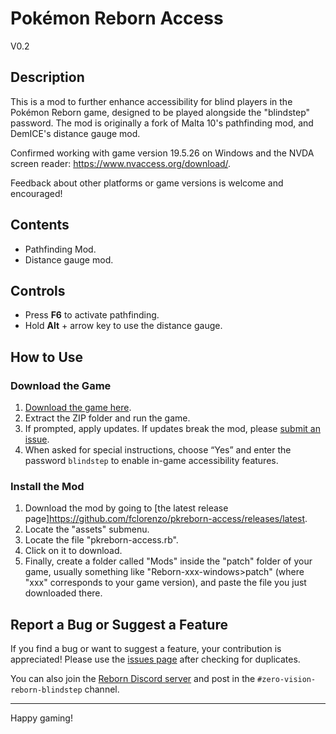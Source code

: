# Pokémon Reborn Access

V0.2

## Description

This is a mod to further enhance accessibility for blind players in the Pokémon Reborn game, designed to be played alongside the "blindstep" password. The mod is originally a fork of Malta 10's pathfinding mod, and DemICE's distance gauge mod.

Confirmed working with game version 19.5.26 on Windows and the NVDA screen reader: <https://www.nvaccess.org/download/>.

Feedback about other platforms or game versions is welcome and encouraged!

## Contents

- Pathfinding Mod.
- Distance gauge mod.

## Controls

- Press **F6** to activate pathfinding.
- Hold **Alt** + arrow key to use the distance gauge.

## How to Use

### Download the Game

1. [Download the game here](https://www.rebornevo.com/pr/index.html/).
2. Extract the ZIP folder and run the game.
3. If prompted, apply updates. If updates break the mod, please [submit an issue](https://github.com/fclorenzo/pkreborn-access/issues).
4. When asked for special instructions, choose “Yes” and enter the password `blindstep` to enable in-game accessibility features.

### Install the Mod

1. Download the mod by going to [the latest release page]<https://github.com/fclorenzo/pkreborn-access/releases/latest>.
2. Locate the "assets" submenu.
3. Locate the file "pkreborn-access.rb".
4. Click on it to download.
5. Finally, create a folder called "Mods" inside the "patch" folder of your game, usually something like "Reborn-xxx-windows>patch" (where "xxx" corresponds to your game version), and paste the file you just downloaded there.

## Report a Bug or Suggest a Feature

If you find a bug or want to suggest a feature, your contribution is appreciated! Please use the [issues page](https://github.com/fclorenzo/pkreborn-access/issues) after checking for duplicates.

You can also join the [Reborn Discord server](https://www.rebornevo.com/discord/invite/rebornevo/) and post in the `#zero-vision-reborn-blindstep` channel.

---

Happy gaming!

